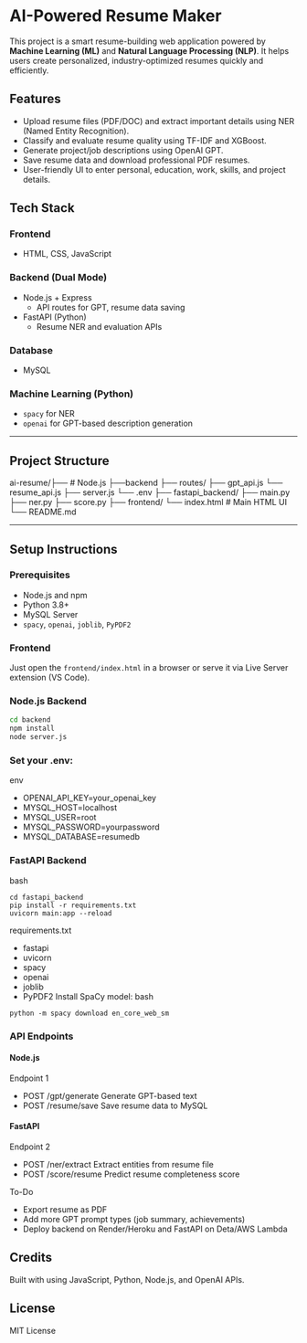 # AI-Powered Resume Maker

This project is a smart resume-building web application powered by **Machine Learning (ML)** and **Natural Language Processing (NLP)**. It helps users create personalized, industry-optimized resumes quickly and efficiently.

## Features

- Upload resume files (PDF/DOC) and extract important details using NER (Named Entity Recognition).
- Classify and evaluate resume quality using TF-IDF and XGBoost.
- Generate project/job descriptions using OpenAI GPT.
- Save resume data and download professional PDF resumes.
- User-friendly UI to enter personal, education, work, skills, and project details.

## Tech Stack

### Frontend
- HTML, CSS, JavaScript

### Backend (Dual Mode)
- Node.js + Express
  - API routes for GPT, resume data saving
- FastAPI (Python)
  - Resume NER and evaluation APIs

### Database
- MySQL

### Machine Learning (Python)
- `spacy` for NER
- `openai` for GPT-based description generation

---

## Project Structure
ai-resume/├──  # Node.js 
          ├──backend ├── routes/ ├── gpt_api.js 
                                 └── resume_api.js 
          ├── server.js 
          └── .env 
          ├── fastapi_backend/ ├── main.py 
                               ├── ner.py 
                               ├── score.py 
          ├── frontend/ 
          └── index.html # Main HTML UI 
          └── README.md


---

## Setup Instructions

### Prerequisites

- Node.js and npm
- Python 3.8+
- MySQL Server
- `spacy`, `openai`, `joblib`, `PyPDF2`

### Frontend

Just open the `frontend/index.html` in a browser or serve it via Live Server extension (VS Code).

### Node.js Backend

```bash
cd backend
npm install
node server.js
```

### Set your .env:
env
- OPENAI_API_KEY=your_openai_key
- MYSQL_HOST=localhost
- MYSQL_USER=root
- MYSQL_PASSWORD=yourpassword
- MYSQL_DATABASE=resumedb

### FastAPI Backend
bash
```
cd fastapi_backend
pip install -r requirements.txt
uvicorn main:app --reload
```
requirements.txt
- fastapi
- uvicorn
- spacy
- openai
- joblib
- PyPDF2
Install SpaCy model:
bash
```
python -m spacy download en_core_web_sm
```
### API Endpoints
#### Node.js
Endpoint 1
- POST /gpt/generate	Generate GPT-based text
- POST /resume/save	Save resume data to MySQL
#### FastAPI
Endpoint 2
- POST /ner/extract	Extract entities from resume file
- POST /score/resume	Predict resume completeness score

To-Do
 - Export resume as PDF
 - Add more GPT prompt types (job summary, achievements)
 - Deploy backend on Render/Heroku and FastAPI on Deta/AWS Lambda

## Credits
Built with using JavaScript, Python, Node.js, and OpenAI APIs.

## License
MIT License








